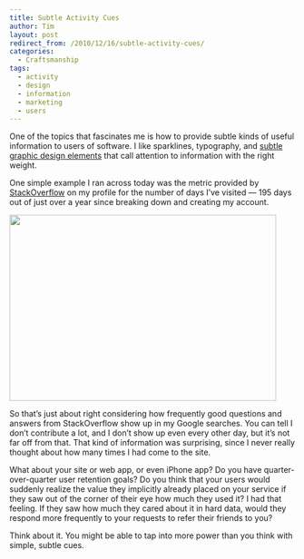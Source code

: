 ```yaml
---
title: Subtle Activity Cues
author: Tim
layout: post
redirect_from: /2010/12/16/subtle-activity-cues/
categories:
  - Craftsmanship
tags:
  - activity
  - design
  - information
  - marketing
  - users
---
```

One of the topics that fascinates me is how to provide subtle kinds of useful information to users of software. I like sparklines, typography, and [subtle graphic design elements][1] that call attention to information with the right weight.

One simple example I ran across today was the metric provided by [StackOverflow][2] on my profile for the number of days I&#8217;ve visited &#8212; 195 days out of just over a year since breaking down and creating my account.

[<img src="http://timshadel.com/wp-content/uploads/2010/12/stack-overflow-profile.png" alt="" title="stack-overflow-profile" width="470" height="328" class="aligncenter size-full wp-image-335" />][3]

So that&#8217;s just about right considering how frequently good questions and answers from StackOverflow show up in my Google searches. You can tell I don&#8217;t contribute a lot, and I don&#8217;t show up even every other day, but it&#8217;s not far off from that. That kind of information was surprising, since I never really thought about how many times I had come to the site.

What about your site or web app, or even iPhone app? Do you have quarter-over-quarter user retention goals? Do you think that your users would suddenly realize the value they implicitly already placed on your service if they saw out of the corner of their eye how much they used it? I had that feeling. If they saw how much they cared about it in hard data, would they respond more frequently to your requests to refer their friends to you?

Think about it. You might be able to tap into more power than you think with simple, subtle cues.

 [1]: http://37signals.com/svn/posts/1952-i-gave-a-talk-on-ui-fundamentals-for-programmers
 [2]: http://stackoverflow.com
 [3]: http://stackoverflow.com/users/179391/tim-shadel
